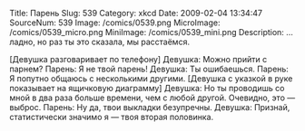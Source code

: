 Title: Парень 
Slug: 539 
Category: xkcd 
Date: 2009-02-04 13:34:47 
SourceNum: 539 
Image: /comics/0539.png 
MicroImage: /comics/0539_micro.png 
MiniImage: /comics/0539_mini.png 
Description: … ладно, но раз ты это сказала, мы расстаёмся. 

[Девушка разговаривает по телефону]
Девушка: Можно прийти с парнем?
Парень: Я не твой парень!
Девушка: Ты ошибаешься.
Парень: Я попутно общаюсь с несколькими другими.
[Девушка с указкой в руке показывает на ящичковую диаграмму]
Девушка: Но ты проводишь со мной в два раза больше времени, чем с любой другой. Очевидно, это — выброс.
Парень: Ну да, твои выкладки безупречны.
Девушка: Признай, статистически значимо я — твоя вторая половинка.